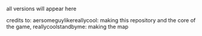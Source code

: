 all versions will appear here

credits to: aersomeguylikereallycool: making this repository and the core of the game, reallycoolstandbyme: making the map
